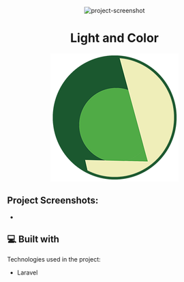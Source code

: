 


<p align="center"><img src="https://socialify.git.ci/sskk4/light_and_color/image?description=1&amp;font=Inter&amp;language=1&amp;name=1&amp;owner=1&amp;pattern=Solid&amp;stargazers=1&amp;theme=Auto" alt="project-screenshot" width="100%" height="400/"></p>

<h1 align="center" id="title">Light and Color</h1>

<p align="center"><img src="https://github.com/sskk4/light_and_color/blob/master/public/img/logo2.png?raw=true" alt="project-image"></p>



<h2>Project Screenshots:</h2>

*
  
<h2>💻 Built with</h2>

Technologies used in the project:

*   Laravel
